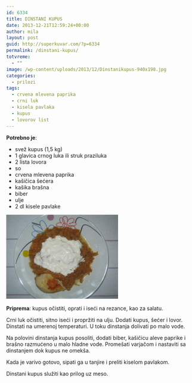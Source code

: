 ```yaml
---
id: 6334
title: DINSTANI KUPUS
date: 2013-12-21T12:59:24+00:00
author: mila
layout: post
guid: http://superkuvar.com/?p=6334
permalink: /dinstani-kupus/
totvreme:
  - ""
image: /wp-content/uploads/2013/12/Dinstanikupus-940x198.jpg
categories:
  - prilozi
tags:
  - crvena mlevena paprika
  - crni luk
  - kisela pavlaka
  - kupus
  - lovorov list
---
```

**Potrebno je**:

  * svež kupus (1,5 kg)
  * 1 glavica crnog luka ili struk praziluka
  * 2 lista lovora
  * so
  * crvena mlevena paprika
  * kašičica šećera
  * kašika brašna
  * biber
  * ulje
  * 2 dl kisele pavlake

[<img class="alignnone size-medium wp-image-6335" src="/wp-content/uploads/2013/12/Dinstanikupus-1024x768.jpg" alt="Dinstanikupus" width="300" height="225" />](/wp-content/uploads/2013/12/Dinstanikupus.jpg)

**Priprema**: kupus očistiti, oprati i iseći na rezance, kao za salatu.

Crni luk očistiti, sitno iseći i propržiti na ulju. Dodati kupus, šećer i lovor. Dinstati na umerenoj temperaturi. U toku dinstanja dolivati po malo vode.

Na polovini dinstanja kupus posoliti, dodati biber, kašičicu aleve paprike i brašno razmućeno u malo hladne vode. Promešati varjačom i nastaviti sa dinstanjem dok kupus ne omekša.

Kada je varivo gotovo, sipati ga u tanjire i preliti kiselom pavlakom.

Dinstani kupus služiti kao prilog uz meso.